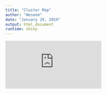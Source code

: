 ```yaml
---
title: "Cluster Map"
author: "Weseem"
date: "January 29, 2019"
output: html_document
runtime: shiny
---
```


<iframe src="https://weseemahmed.shinyapps.io/Cluster_Map//{{ include.id }}" frameborder="0" allowfullscreen width:"100%";height:"100%"></iframe>


